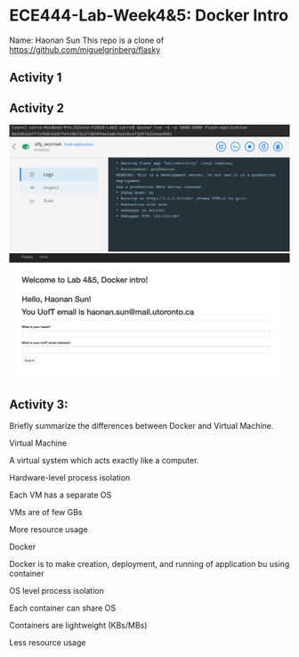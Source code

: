 # ECE444-Lab-Week4&5: Docker Intro
Name: Haonan Sun
This repo is a clone of
https://github.com/miguelgrinberg/flasky

## Activity 1
## Activity 2

![alt text](https://github.com/Haonan12/ECE444-F2020-Lab3/blob/lab4_Microservice_Experiment/Activity2-1.png)
![alt text](https://github.com/Haonan12/ECE444-F2020-Lab3/blob/lab4_Microservice_Experiment/Activity2-2.png)
![alt text](https://github.com/Haonan12/ECE444-F2020-Lab3/blob/lab4_Microservice_Experiment/Activity2-3.png)


## Activity 3: 

Briefly summarize the differences between Docker and Virtual Machine.

Virtual Machine

A virtual system which acts exactly like a computer.

Hardware-level process isolation

Each VM has a separate OS

VMs are of few GBs

More resource usage




Docker

Docker is to make creation, deployment, and running of application bu using container

OS level process isolation

Each container can share OS

Containers are lightweight (KBs/MBs)

Less resource usage
